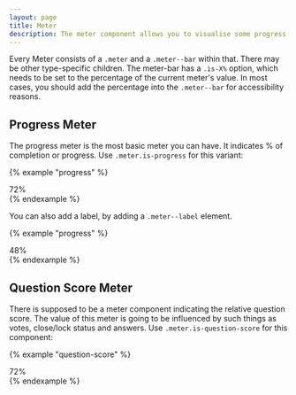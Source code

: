 ```yaml
---
layout: page
title: Meter
description: The meter component allows you to visualise some progress or score.
---
```


Every Meter consists of a `.meter` and a `.meter--bar` within that. There may be other type-specific children. The meter-bar has a `.is-X%` option, which needs to be set to the percentage of the current meter's value. In most cases, you should add the percentage into the `.meter--bar` for accessibility reasons.

## Progress Meter

The progress meter is the most basic meter you can have. It indicates % of completion or progress. Use `.meter.is-progress` for this variant:

{% example "progress" %}
<div class="meter is-progress">
    <div class="meter--bar is-72%">72%</div>
</div>
{% endexample %}

You can also add a label, by adding a `.meter--label` element.

{% example "progress" %}
<div class="meter is-progress" style="max-width: 400px;">
    <div class="meter--bar is-48%"></div>
    <div class="meter--label">48%</div>
</div>
{% endexample %}

## Question Score Meter

There is supposed to be a meter component indicating the relative question score. The value of this meter is going to be influenced by such things as votes, close/lock status and answers. Use `.meter.is-question-score` for this component:

{% example "question-score" %}
<div class="meter is-question-score">
    <div class="meter--bar is-72%">72%</div>
</div>
{% endexample %}